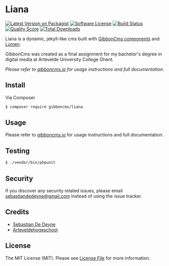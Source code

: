 # Liana

[![Latest Version on Packagist](https://img.shields.io/packagist/v/gibboncms/liana.svg?style=flat-square)](https://packagist.org/packages/gibboncms/liana)
[![Software License](https://img.shields.io/badge/license-MIT-brightgreen.svg?style=flat-square)](LICENSE.md)
[![Build Status](https://img.shields.io/travis/gibboncms/liana/master.svg?style=flat-square)](https://travis-ci.org/gibboncms/liana)
[![Quality Score](https://img.shields.io/scrutinizer/g/gibboncms/liana.svg?style=flat-square)](https://scrutinizer-ci.com/g/gibboncms/liana)
[![Total Downloads](https://img.shields.io/packagist/dt/gibboncms/liana.svg?style=flat-square)](https://packagist.org/packages/gibboncms/liana)

Liana is a dynamic, jekyll-like cms built with [GibbonCms components](https://github.com/gibboncms) and [Lumen](https://github.com/laravel/lumen).

GibbonCms was created as a final assignment for my bachelor's degree in digital media at Artevelde University College Ghent.

*Please refer to [gibboncms.io](http://gibboncms.io) for usage instructions and full documentation.*

## Install

Via Composer

``` bash
$ composer require gibboncms/liana
```

## Usage

Please refer to [gibboncms.io](http://gibboncms.io) for usage instructions and full documentation.

## Testing

``` bash
$ ./vendor/bin/phpunit
```

## Security

If you discover any security related issues, please email sebastiandedeyne@gmail.com instead of using the issue tracker.

## Credits

- [Sebastian De Deyne](https://github.com/sebastiandedeyne)
- [Arteveldehogeschool](http://www.arteveldehogeschool.be)

## License

The MIT License (MIT). Please see [License File](LICENSE.md) for more information.
